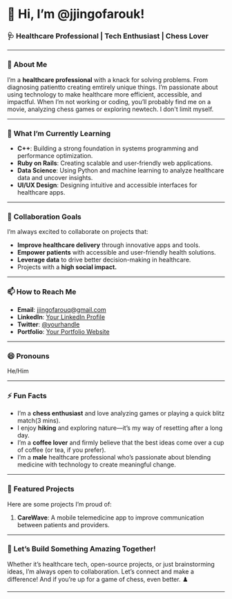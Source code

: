 # 👋 Hi, I’m **@jjingofarouk**!

### 🩺 **Healthcare Professional | Tech Enthusiast | Chess Lover**

---

### 👀 **About Me**
I’m a **healthcare professional** with a knack for solving problems. From diagnosing  patientto creating emtirely unique things. I’m passionate about using technology to make healthcare more efficient, accessible, and impactful. When I’m not working or coding, you’ll probably find me on a movie, analyzing chess games or exploring newtech. I don't limit myself.

---

### 🌱 **What I’m Currently Learning**
- **C++**: Building a strong foundation in systems programming and performance optimization.
- **Ruby on Rails**: Creating scalable and user-friendly web applications.
- **Data Science**: Using Python and machine learning to analyze healthcare data and uncover insights.
- **UI/UX Design**: Designing intuitive and accessible interfaces for healthcare apps.

---

### 💞️ **Collaboration Goals**
I’m always excited to collaborate on projects that:
- **Improve healthcare delivery** through innovative apps and tools.
- **Empower patients** with accessible and user-friendly health solutions.
- **Leverage data** to drive better decision-making in healthcare.
- Projects with a **high social impact.**


---

### 📫 **How to Reach Me**
- **Email**: [jjingofarouq@gmail.com](mailto:jjingofarouq@gmail.com)
- **LinkedIn**: [Your LinkedIn Profile](https://www.linkedin.com/in/jjingofarouk)
- **Twitter**: [@yourhandle](https://x.com/farouq_jjingo)
- **Portfolio**: [Your Portfolio Website](https://jjingofarouk.github.io/portfolio/)

---

### 😄 **Pronouns**
He/Him

---

### ⚡ **Fun Facts**
- I’m a **chess enthusiast** and love analyzing games or playing a quick blitz match(3 mins).
- I enjoy **hiking** and exploring nature—it’s my way of resetting after a long day.
- I’m a **coffee lover** and firmly believe that the best ideas come over a cup of coffee (or tea, if you prefer).
- I’m a **male** healthcare professional who’s passionate about blending medicine with technology to create meaningful change.

---

### 🚀 **Featured Projects**
Here are some projects I’m proud of:
1. **CareWave**: A mobile telemedicine app to improve communication between patients and providers.

---



### 📌 **Let’s Build Something Amazing Together!**
Whether it’s healthcare tech, open-source projects, or just brainstorming ideas, I’m always open to collaboration. Let’s connect and make a difference! And if you’re up for a game of chess, even better. ♟️

---

<!---
jjingofarouk/jjingofarouk is a ✨ special ✨ repository because its `README.md` (this file) appears on your GitHub profile.
You can click the Preview link to take a look at your changes.
--->
